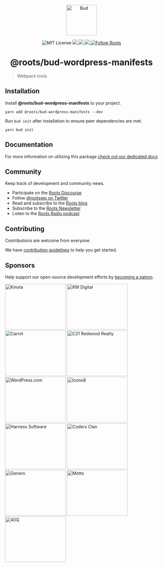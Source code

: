 <p align="center">
  <img alt="Bud" src="https://cdn.roots.io/app/uploads/logo-bud.svg" height="100" />
</p>

<p align="center">
  <img
    alt="MIT License"
    src="https://img.shields.io/github/license/roots/bud?color=%23525ddc&style=flat-square"
  />
  <a href="https://app.fossa.com/projects/git%2Bgithub.com%2Froots%2Fbud?ref=badge_small" alt="FOSSA Status">
    <img src="https://app.fossa.com/api/projects/git%2Bgithub.com%2Froots%2Fbud.svg?type=small"/>
  </a>
  <a href="https://www.npmjs.com/package/@roots/bud">
    <img src="https://img.shields.io/npm/v/@roots/bud.svg?color=%23525ddc&style=flat-square" />
  </a>
  <a href="https://codecov.io/gh/roots/bud">
    <img src="https://codecov.io/gh/roots/bud/branch/next/graph/badge.svg?token=DRJ28OD8XD"/>
  </a>
  <a href="https://twitter.com/rootswp">
    <img
      alt="Follow Roots"
      src="https://img.shields.io/twitter/follow/rootswp.svg?color=%23525ddc&style=flat-square"
    />
  </a>
</p>


<h1 align="center">
  <strong>@roots/bud-wordpress-manifests</strong>
</h1>

> Webpack tools
## Installation

Install **@roots/bud-wordpress-manifests** to your project.

```shell
yarn add @roots/bud-wordpress-manifests --dev
```

Run `bud init` after installation to ensure peer dependencies are met.

```shell
yarn bud init
```

## Documentation

For more information on utilizing this package [check out our dedicated docs](https://budjs.netlify.app)

## Community

Keep track of development and community news.

- Participate on the [Roots Discourse](https://discourse.roots.io)
- Follow [@rootswp on Twitter](https://twitter.com/rootswp)
- Read and subscribe to the [Roots blog](https://roots.io/blog/)
- Subscribe to the [Roots Newsletter](https://roots.io/subscribe/)
- Listen to the [Roots Radio podcast](https://roots.io/podcast/)

## Contributing

Contributions are welcome from everyone.

We have [contribution guidelines](https://github.com/roots/guidelines/blob/master/CONTRIBUTING.md) to help you get started.

## Sponsors

Help support our open-source development efforts by [becoming a patron](https://www.patreon.com/rootsdev).

<a href="https://kinsta.com/?kaid=OFDHAJIXUDIV"><img src="https://cdn.roots.io/app/uploads/kinsta.svg" alt="Kinsta" width="200" height="150"/></a>
<a href="https://k-m.com/"><img src="https://cdn.roots.io/app/uploads/km-digital.svg" alt="KM Digital" width="200" height="150"/></a>
<a href="https://carrot.com/"><img src="https://cdn.roots.io/app/uploads/carrot.svg" alt="Carrot" width="200" height="150"/></a>
<a href="https://www.c21redwood.com/"><img src="https://cdn.roots.io/app/uploads/c21redwood.svg" alt="C21 Redwood Realty" width="200" height="150"/></a>
<a href="https://wordpress.com/"><img src="https://cdn.roots.io/app/uploads/wordpress.svg" alt="WordPress.com" width="200" height="150"/></a>
<a href="https://icons8.com/"><img src="https://cdn.roots.io/app/uploads/icons8.svg" alt="Icons8" width="200" height="150"/></a>
<a href="https://www.harnessup.com/"><img src="https://cdn.roots.io/app/uploads/harness-software.svg" alt="Harness Software" width="200" height="150"/></a>
<a href="https://www.codersclan.com/"><img src="https://cdn.roots.io/app/uploads/coders-clan.svg" alt="Coders Clan" width="200" height="150"/></a>
<a href="https://generodigital.com/"><img src="https://cdn.roots.io/app/uploads/genero.svg" alt="Genero" width="200" height="150"/></a>
<a href="https://motto.ca/roots"><img src="https://cdn.roots.io/app/uploads/motto.svg" alt="Motto" width="200" height="150"/></a>
<a href="https://40q.agency/"><img src="https://cdn.roots.io/app/uploads/40q.svg" alt="40Q" width="200" height="150"/></a>